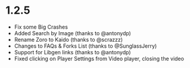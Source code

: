 # 1.2.5

- Fix some Big Crashes
- Added Search by Image (thanks to @antonydp)
- Rename Zoro to Kaido (thanks to @scrazzz)
- Changes to FAQs & Forks List (thanks to @SunglassJerry)
- Support for Libgen links  (thanks to @antonydp)
- Fixed clicking on Player Settings from Video player, closing the video